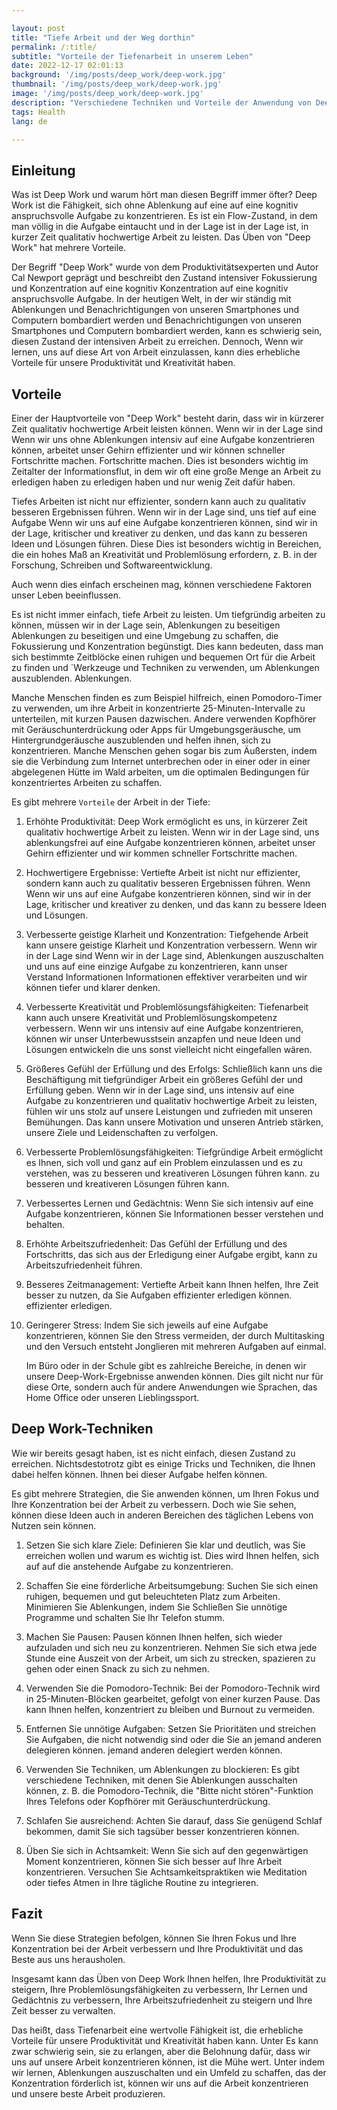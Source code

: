 ```yaml
---

layout: post
title: "Tiefe Arbeit und der Weg dorthin"
permalink: /:title/
subtitle: "Vorteile der Tiefenarbeit in unserem Leben"
date: 2022-12-17 02:01:13
background: '/img/posts/deep_work/deep-work.jpg'
thumbnail: '/img/posts/deep_work/deep-work.jpg'
image: '/img/posts/deep_work/deep-work.jpg'
description: "Verschiedene Techniken und Vorteile der Anwendung von Deep Work in unserem Leben, einschließlich der Frage, wie wir dies leichter erreichen können. Dieser Artikel basiert auf dem Buch Deep Work von Cal Newport, das einige dieser Konzepte zusammenfasst"
tags: Health
lang: de

---
```



## Einleitung


Was ist Deep Work und warum hört man diesen Begriff immer öfter? Deep Work ist die Fähigkeit, sich ohne Ablenkung auf eine
auf eine kognitiv anspruchsvolle Aufgabe zu konzentrieren. Es ist ein Flow-Zustand, in dem man völlig in die Aufgabe eintaucht und in der Lage ist
in der Lage ist, in kurzer Zeit qualitativ hochwertige Arbeit zu leisten. Das Üben von "Deep Work" hat mehrere Vorteile.


Der Begriff "Deep Work" wurde von dem Produktivitätsexperten und Autor Cal Newport geprägt und beschreibt den Zustand intensiver Fokussierung und Konzentration auf eine kognitiv
Konzentration auf eine kognitiv anspruchsvolle Aufgabe. In der heutigen Welt, in der wir ständig mit Ablenkungen und Benachrichtigungen von unseren Smartphones und Computern bombardiert werden
und Benachrichtigungen von unseren Smartphones und Computern bombardiert werden, kann es schwierig sein, diesen Zustand der intensiven Arbeit zu erreichen. Dennoch,
Wenn wir lernen, uns auf diese Art von Arbeit einzulassen, kann dies erhebliche Vorteile für unsere Produktivität und Kreativität haben.

## Vorteile

Einer der Hauptvorteile von "Deep Work" besteht darin, dass wir in kürzerer Zeit qualitativ hochwertige Arbeit leisten können. Wenn wir in der Lage sind
Wenn wir uns ohne Ablenkungen intensiv auf eine Aufgabe konzentrieren können, arbeitet unser Gehirn effizienter und wir können schneller Fortschritte machen.
Fortschritte machen. Dies ist besonders wichtig im Zeitalter der Informationsflut, in dem wir oft eine große Menge an Arbeit zu erledigen haben
zu erledigen haben und nur wenig Zeit dafür haben.

Tiefes Arbeiten ist nicht nur effizienter, sondern kann auch zu qualitativ besseren Ergebnissen führen. Wenn wir in der Lage sind, uns tief auf eine Aufgabe
Wenn wir uns auf eine Aufgabe konzentrieren können, sind wir in der Lage, kritischer und kreativer zu denken, und das kann zu besseren Ideen und Lösungen führen. Diese
Dies ist besonders wichtig in Bereichen, die ein hohes Maß an Kreativität und Problemlösung erfordern, z. B. in der Forschung,
Schreiben und Softwareentwicklung.

Auch wenn dies einfach erscheinen mag, können verschiedene Faktoren unser Leben beeinflussen.

Es ist nicht immer einfach, tiefe Arbeit zu leisten. Um tiefgründig arbeiten zu können, müssen wir in der Lage sein, Ablenkungen zu beseitigen
Ablenkungen zu beseitigen und eine Umgebung zu schaffen, die Fokussierung und Konzentration begünstigt. Dies kann bedeuten, dass man sich bestimmte Zeitblöcke
einen ruhigen und bequemen Ort für die Arbeit zu finden und `Werkzeuge und Techniken zu verwenden, um Ablenkungen auszublenden.
Ablenkungen.

Manche Menschen finden es zum Beispiel hilfreich, einen Pomodoro-Timer zu verwenden, um ihre Arbeit in konzentrierte 25-Minuten-Intervalle zu unterteilen,
mit kurzen Pausen dazwischen. Andere verwenden Kopfhörer mit Geräuschunterdrückung oder Apps für Umgebungsgeräusche, um Hintergrundgeräusche auszublenden
und helfen ihnen, sich zu konzentrieren. Manche Menschen gehen sogar bis zum Äußersten, indem sie die Verbindung zum Internet unterbrechen oder in einer
oder in einer abgelegenen Hütte im Wald arbeiten, um die optimalen Bedingungen für konzentriertes Arbeiten zu schaffen.

Es gibt mehrere `Vorteile` der Arbeit in der Tiefe:

1. Erhöhte Produktivität: Deep Work ermöglicht es uns, in kürzerer Zeit qualitativ hochwertige Arbeit zu leisten. Wenn wir in der Lage sind, uns
   ablenkungsfrei auf eine Aufgabe konzentrieren können, arbeitet unser Gehirn effizienter und wir kommen schneller
   Fortschritte machen.

2. Hochwertigere Ergebnisse: Vertiefte Arbeit ist nicht nur effizienter, sondern kann auch zu qualitativ besseren Ergebnissen führen. Wenn
   Wenn wir uns auf eine Aufgabe konzentrieren können, sind wir in der Lage, kritischer und kreativer zu denken, und das kann zu
   bessere Ideen und Lösungen.

3. Verbesserte geistige Klarheit und Konzentration: Tiefgehende Arbeit kann unsere geistige Klarheit und Konzentration verbessern. Wenn wir in der Lage sind
   Wenn wir in der Lage sind, Ablenkungen auszuschalten und uns auf eine einzige Aufgabe zu konzentrieren, kann unser Verstand Informationen
   Informationen effektiver verarbeiten und wir können tiefer und klarer denken.

4. Verbesserte Kreativität und Problemlösungsfähigkeiten: Tiefenarbeit kann auch unsere Kreativität und Problemlösungskompetenz verbessern.
   Wenn wir uns intensiv auf eine Aufgabe konzentrieren, können wir unser Unterbewusstsein anzapfen und neue Ideen und Lösungen entwickeln
   die uns sonst vielleicht nicht eingefallen wären.

5. Größeres Gefühl der Erfüllung und des Erfolgs: Schließlich kann uns die Beschäftigung mit tiefgründiger Arbeit ein größeres Gefühl der
   und Erfüllung geben. Wenn wir in der Lage sind, uns intensiv auf eine Aufgabe zu konzentrieren und qualitativ hochwertige Arbeit zu leisten, fühlen wir uns
   stolz auf unsere Leistungen und zufrieden mit unseren Bemühungen. Das kann unsere Motivation und unseren Antrieb stärken, unsere
   Ziele und Leidenschaften zu verfolgen.

6. Verbesserte Problemlösungsfähigkeiten: Tiefgründige Arbeit ermöglicht es Ihnen, sich voll und ganz auf ein Problem einzulassen und es zu verstehen, was zu besseren und kreativeren Lösungen führen kann.
   zu besseren und kreativeren Lösungen führen kann.

7. Verbessertes Lernen und Gedächtnis: Wenn Sie sich intensiv auf eine Aufgabe konzentrieren, können Sie Informationen besser verstehen und behalten.

8. Erhöhte Arbeitszufriedenheit: Das Gefühl der Erfüllung und des Fortschritts, das sich aus der Erledigung einer Aufgabe ergibt, kann zu
   Arbeitszufriedenheit führen.

9. Besseres Zeitmanagement: Vertiefte Arbeit kann Ihnen helfen, Ihre Zeit besser zu nutzen, da Sie Aufgaben effizienter erledigen können.
   effizienter erledigen.

10. Geringerer Stress: Indem Sie sich jeweils auf eine Aufgabe konzentrieren, können Sie den Stress vermeiden, der durch Multitasking und den Versuch entsteht
   Jonglieren mit mehreren Aufgaben auf einmal.


    
    Im Büro oder in der Schule gibt es zahlreiche Bereiche, in denen wir unsere Deep-Work-Ergebnisse anwenden können. Dies gilt nicht nur für diese Orte, sondern auch für andere Anwendungen wie Sprachen, das Home Office oder unseren Lieblingssport.


## Deep Work-Techniken

Wie wir bereits gesagt haben, ist es nicht einfach, diesen Zustand zu erreichen. Nichtsdestotrotz gibt es einige Tricks und Techniken, die Ihnen dabei helfen können.
Ihnen bei dieser Aufgabe helfen können.

Es gibt mehrere Strategien, die Sie anwenden können, um Ihren Fokus und Ihre Konzentration bei der Arbeit zu verbessern. Doch wie Sie sehen, können diese
Ideen auch in anderen Bereichen des täglichen Lebens von Nutzen sein können.

1. Setzen Sie sich klare Ziele: Definieren Sie klar und deutlich, was Sie erreichen wollen und warum es wichtig ist. Dies wird Ihnen helfen, sich auf
   auf die anstehende Aufgabe zu konzentrieren.

2. Schaffen Sie eine förderliche Arbeitsumgebung: Suchen Sie sich einen ruhigen, bequemen und gut beleuchteten Platz zum Arbeiten. Minimieren Sie Ablenkungen, indem Sie
   Schließen Sie unnötige Programme und schalten Sie Ihr Telefon stumm.

3. Machen Sie Pausen: Pausen können Ihnen helfen, sich wieder aufzuladen und sich neu zu konzentrieren. Nehmen Sie sich etwa jede Stunde eine Auszeit von der Arbeit, um sich zu strecken,
   spazieren zu gehen oder einen Snack zu sich zu nehmen.

4. Verwenden Sie die Pomodoro-Technik: Bei der Pomodoro-Technik wird in 25-Minuten-Blöcken gearbeitet, gefolgt von einer kurzen Pause.
   Das kann Ihnen helfen, konzentriert zu bleiben und Burnout zu vermeiden.

5. Entfernen Sie unnötige Aufgaben: Setzen Sie Prioritäten und streichen Sie Aufgaben, die nicht notwendig sind oder die Sie an jemand anderen delegieren können.
   jemand anderen delegiert werden können.

6. Verwenden Sie Techniken, um Ablenkungen zu blockieren: Es gibt verschiedene Techniken, mit denen Sie Ablenkungen ausschalten können, z. B. die
   Pomodoro-Technik, die "Bitte nicht stören"-Funktion Ihres Telefons oder Kopfhörer mit Geräuschunterdrückung.

7. Schlafen Sie ausreichend: Achten Sie darauf, dass Sie genügend Schlaf bekommen, damit Sie sich tagsüber besser konzentrieren können.

8. Üben Sie sich in Achtsamkeit: Wenn Sie sich auf den gegenwärtigen Moment konzentrieren, können Sie sich besser auf Ihre Arbeit konzentrieren. Versuchen Sie
   Achtsamkeitspraktiken wie Meditation oder tiefes Atmen in Ihre tägliche Routine zu integrieren.

## Fazit

Wenn Sie diese Strategien befolgen, können Sie Ihren Fokus und Ihre Konzentration bei der Arbeit verbessern und Ihre Produktivität und
das Beste aus uns herausholen.

Insgesamt kann das Üben von Deep Work Ihnen helfen, Ihre Produktivität zu steigern, Ihre Problemlösungsfähigkeiten zu verbessern, Ihr
Lernen und Gedächtnis zu verbessern, Ihre Arbeitszufriedenheit zu steigern und Ihre Zeit besser zu verwalten.

Das heißt, dass Tiefenarbeit eine wertvolle Fähigkeit ist, die erhebliche Vorteile für unsere Produktivität und Kreativität haben kann. Unter
Es kann zwar schwierig sein, sie zu erlangen, aber die Belohnung dafür, dass wir uns auf unsere Arbeit konzentrieren können, ist die Mühe wert. Unter
indem wir lernen, Ablenkungen auszuschalten und ein Umfeld zu schaffen, das der Konzentration förderlich ist, können wir uns auf die Arbeit konzentrieren und
unsere beste Arbeit produzieren.

